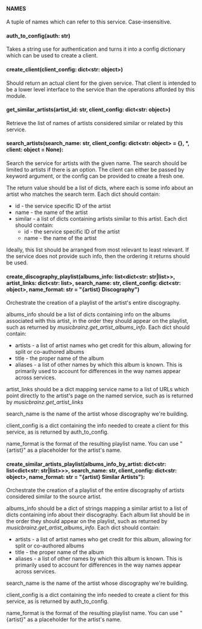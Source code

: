 #### NAMES

A tuple of names which can refer to this service. Case-insensitive.


#### auth\_to\_config(auth: str)

Takes a string use for authentication and turns it into a config dictionary which can be used to create a client.


#### create\_client(client\_config: dict<str: object>)

Should return an actual client for the given service. That client is intended to be a lower level interface to the service than the operations afforded by this module.


#### get\_similar\_artists(artist\_id: str, client\_config: dict<str: object>)

Retrieve the list of names of artists considered similar or related by this service.


#### search\_artists(search\_name: str, client\_config: dict<str: object> = {}, \*, client: object = None):

Search the service for artists with the given name. The search should be limited to artists if there is an option. The client can either be passed by keyword argument, or the config can be provided to create a fresh one.

The return value should be a list of dicts, where each is some info about an artist who matches the search term. Each dict should contain:
- id - the service specific ID of the artist
- name - the name of the artist
- similar - a list of dicts containing artists similar to this artist. Each dict should contain:
    - id - the service specific ID of the artist
    - name - the name of the artist

Ideally, this list should be arranged from most relevant to least relevant. If the service does not provide such info, then the ordering it returns should be used.


#### create\_discography\_playlist(albums\_info: list<dict<str: str|list>>, artist\_links: dict<str: list<str>>, search\_name: str, client\_config: dict<str: object>, name\_format: str = "{artist} Discography")

Orchestrate the creation of a playlist of the artist's entire discography.

albums\_info should be a list of dicts containing info on the albums associated with this artist, in the order they should appear on the playlist, such as returned by *musicbrainz.get\_artist\_albums_info*. Each dict should contain:

- artists - a list of artist names who get credit for this album, allowing for split or co-authored albums
- title - the proper name of the album
- aliases - a list of other names by which this album is known. This is primarily used to account for differences in the way names appear across services.

artist\_links should be a dict mapping service name to a list of URLs which point directly to the artist's page on the named service, such as is returned by *musicbrainz.get\_artist\_links*

search\_name is the name of the artist whose discography we're building.

client\_config is a dict containing the info needed to create a client for this service, as is returned by auth\_to\_config.

name\_format is the format of the resulting playlist name. You can use "{artist}" as a placeholder for the artist's name.


#### create\_similar\_artists\_playlist(albums\_info\_by\_artist: dict<str: list<dict<str: str|list>>>, search\_name: str, client\_config: dict<str: object>, name\_format: str = "{artist} Similar Artists"):

Orchestrate the creation of a playlist of the entire discography of artists considered similar to the source artist.

albums\_info should be a dict of strings mapping a similar artist to a list of dicts containing info about their discography. Each album list should be in the order they should appear on the playlist, such as returned by *musicbrainz.get\_artist\_albums\_info*. Each dict should contain:

- artists - a list of artist names who get credit for this album, allowing for split or co-authored albums
- title - the proper name of the album
- aliases - a list of other names by which this album is known. This is primarily used to account for differences in the way names appear across services.

search\_name is the name of the artist whose discography we're building.

client\_config is a dict containing the info needed to create a client for this service, as is returned by auth\_to\_config.

name\_format is the format of the resulting playlist name. You can use "{artist}" as a placeholder for the artist's name.
